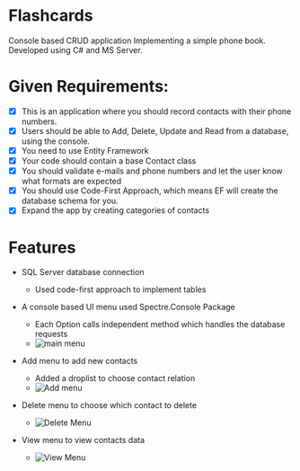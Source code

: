 # Flashcards

Console based CRUD application Implementing a simple phone book.
Developed using C# and MS Server.

# Given Requirements:

- [x] This is an application where you should record contacts with their phone numbers.
- [x] Users should be able to Add, Delete, Update and Read from a database, using the console. 
- [x] You need to use Entity Framework 
- [x] Your code should contain a base Contact class
- [x] You should validate e-mails and phone numbers and let the user know what formats are expected
- [x] You should use Code-First Approach, which means EF will create the database schema for you.
- [x] Expand the app by creating categories of contacts

# Features

* SQL Server database connection

	- Used code-first approach to implement tables 

* A console based UI menu used Spectre.Console Package
  - Each Option calls independent method which handles the database requests
  - ![main menu](https://github.com/user-attachments/assets/5634b27f-e04c-4369-b2b6-37907c841688)


* Add menu to add new contacts
  - Added a droplist to choose contact relation
  - ![Add menu](https://github.com/user-attachments/assets/f9f78163-e8a2-459e-b93a-347397184a8c)

* Delete menu to choose which contact to delete
  - ![Delete Menu](https://github.com/user-attachments/assets/a0f9065c-6554-4fa7-bb3e-2d143f194b4c)

* View menu to view contacts data
  - ![View Menu](https://github.com/user-attachments/assets/54dc74d8-11a4-4eae-9f8a-e1c699dd78a0)


 
